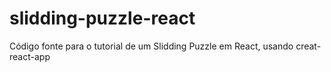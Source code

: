 # slidding-puzzle-react
Código fonte para o tutorial de um Slidding Puzzle em React, usando creat-react-app
